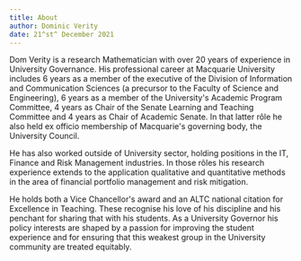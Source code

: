 ```yaml
---
title: About
author: Dominic Verity
date: 21^st^ December 2021
---
```

 
Dom Verity is a research Mathematician with over 20 years of experience in University Governance. His professional career at Macquarie University includes 6 years as a member of the executive of the Division of Information and Communication Sciences (a precursor to the Faculty of Science and Engineering), 6 years as a member of the University's Academic Program Committee, 4 years as Chair of the Senate Learning and Teaching Committee and 4 years as Chair of Academic Senate. In that latter rôle he also held ex officio membership of Macquarie's governing body, the University Council.

He has also worked outside of University sector, holding positions in the IT, Finance and Risk Management industries. In those rôles his research experience extends to the application qualitative and quantitative methods in the area of financial portfolio management and risk mitigation.

He holds both a Vice Chancellor's award and an ALTC national citation for Excellence in Teaching. These recognise his love of his discipline and his penchant for sharing that with his students. As a University Governor his policy interests are shaped by a passion for improving the student experience and for ensuring that this weakest group in the University community are treated equitably.
